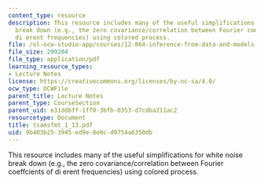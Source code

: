 ```yaml
---
content_type: resource
description: This resource includes many of the useful simplifications for white noise
  break down (e.g., the zero covariance/correlation between Fourier coeffcients of
  di erent frequencies) using colored process.
file: /ol-ocw-studio-app/courses/12-864-inference-from-data-and-models-spring-2005/9b403b253945ed9e8e0cd9754a6350db_tsamsfmt_1_13.pdf
file_size: 299204
file_type: application/pdf
learning_resource_types:
- Lecture Notes
license: https://creativecommons.org/licenses/by-nc-sa/4.0/
ocw_type: OCWFile
parent_title: Lecture Notes
parent_type: CourseSection
parent_uid: e31ddbff-1ff0-3bfb-0353-d7cdba211ac2
resourcetype: Document
title: tsamsfmt_1_13.pdf
uid: 9b403b25-3945-ed9e-8e0c-d9754a6350db
---
```

This resource includes many of the useful simplifications for white noise break down (e.g., the zero covariance/correlation between Fourier coeffcients of di erent frequencies) using colored process.